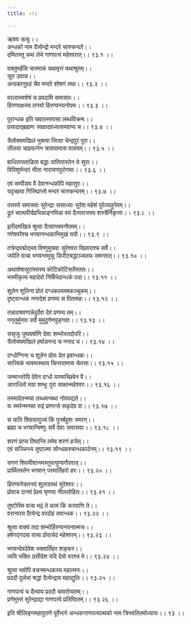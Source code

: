 ```yaml
---
title: ०९३

---
```

ऋषय ऊचुः।।  
अन्धको नाम दैत्येन्द्रो मन्दरे चारुकन्दरे।।  
दमितस्तु कथं लेभे गाणपत्यं महेश्वरात्।। ९३.१ ।।  
  
वक्तुमर्हसि चास्माकं यथावृत्तं यथाश्रुतम्।।  
सूत उवाच।।  
अन्दकानुग्रहं चैव मन्दरे शोषणं तथा।। ९३.२ ।।  
  
वरलाभमशेषं च प्रवदामि समासतः।।  
हिरण्याक्षस्य तनयो हिरण्यनयनोपमः।। ९३.३ ।।  
  
पुरान्धक इति ख्यातस्तपसा लब्धविक्रमः।।  
प्रसादाद्‌ब्रह्मणः साक्षादवध्यत्वमवाप्य च।। ९३.४ ।।  
  
त्रैलोक्यमखिलं भुक्त्वा जित्वा चेन्द्रपुरं पुरा।।  
लीलया चाप्रयत्नेन त्रासयामास वासवम्।। ९३.५ ।।  
  
बाधितास्ताडिता बद्धाः पातितास्तेन ते सुराः।।  
विविशुर्मन्दरं भीता नारायणपुरोगमाः।। ९३.६ ।।  
  
एवं सम्पीड्य वै देवानन्धकोपि महासुरः।।  
यदृच्छया गिरिम्प्राप्तो मन्दरं चारुकन्दरम्।। ९३.७ ।।  
  
ततस्ते समास्ताः सुरेन्द्राः ससाध्याः सुरेश महेशं पुरेत्याहुरेवम्।।  
द्रुतं चाल्पवीर्यप्रभिन्नाङ्गभिन्ना वयं दैत्यराजस्य शस्त्रैर्निकृत्ताः।। ९३.८ ।।  
  
इतीदमखिलं श्रुत्वा दैत्यागममनौपमम्।।  
गणेश्वरैश्च भगवानन्धकाभिमुखं ययौ।। ९३.९ ।।  
  
तत्रेन्द्रपद्मोद्भव विष्णुमुख्याः सुरेश्वरा विप्रवराश्च सर्वे।।  
जयेति वाचा भगवन्तमूचूः किरीटबद्धाञ्जलयः समन्तात्।। ९३.१० ।।  
  
अथाशेषासुरांस्तस्य कोटिकोटिसतैस्ततः।।  
भस्मीकृत्य महादेवो निर्बिभेदान्धकं तदा।। ९३.११ ।।  
  
शूलेन शूलिना प्रोतं दग्धकल्पमषकञ्चुकम्।।  
दृष्ट्वान्धकं ननादेशं प्रणम्य स पितामहः।। ९३.१२ ।।  
  
तन्नादश्रवणान्नेदुर्देवा देवं प्रणम्य तम्।।  
ननृतुर्मुनयः सर्वे मुमुदुर्गणपुङ्गवाः।। ९३.१३ ।।  
  
ससृजुः पुष्पवर्षाणि देवाः शम्भोस्तदोपरि।।  
त्रैलोक्यमखिलं हर्षान्ननन्द च ननाद च।। ९३.१४ ।।  
  
दग्धोग्निना च शूलेन प्रोतः प्रेत इवान्धकः।।  
सात्त्विकं भावमास्थाय चिन्तयामास चेतसा।। ९३.१५ ।।  
  
जन्मान्तरेपि देवेन दग्धो यस्माच्छिवेन वै।।  
आराधितो मया शम्भुः पुरा साक्षान्महेश्वरः।। ९३.१६ ।।  
  
तस्मादेतन्मया लब्धमन्यथा नोपपद्यते।।  
यः स्मरेन्मनसा रुद्रं प्राणान्ते सकृदेव वा।। ९३.१७ ।।  
  
स याति शिवसायुज्यं किं पुनर्बहुशः स्मरन्।।  
ब्रह्मा च भगवान्विष्णुः सर्वे देवाः सवासवाः।। ९३.१८ ।।  
  
शरणं प्राप्य तिष्ठन्ति तमेव शरणं व्रजेत्।।  
एवं सञ्चिन्त्य तुष्टात्मा सोन्धकश्चान्धकार्दनम्।। ९३.१९ ।।  
  
सगणं शिवमीशानमस्तुवत्पुण्यगौरवात्।।  
प्रार्थितस्तेन भगवान् परमार्तिहरो हरः।। ९३.२० ।।  
  
हिरण्यनेत्रतनयं शूलाग्रस्थं सुरेश्वरः।।  
प्रोवाच दानवं प्रेक्ष्य घृणया नीललोहितः।। ९३.२१ ।।  
  
तुष्टोस्मि वत्स भद्रं ते कामं किं करवाणि ते।।  
वरान्वरय दैत्येन्द्र वरदोहं तवान्धक।। ९३.२२ ।।  
  
श्रुत्वा वाक्यं तदा शम्भोर्हिरण्यनयनात्मजः।।  
हर्षगद्गदया वाचा प्रोवाचेदं महेश्वरम्।। ९३.२३ ।।  
  
भगवन्देवदेवेश भक्तार्तिहर शङ्कर।।  
त्वयि भक्तिः प्रसीदेश यदि देयो वरश्च मे।। ९३.२४ ।।  
  
श्रुत्वा भवोपि वचनमन्धकस्य महात्मनः।।  
प्रददौ दुर्लभां श्रद्धां दैत्येन्द्राय महाद्युतिः।। ९३.२५ ।।  
  
गाणपत्यं च दैत्याय प्रददौ चावरोप्यतम्।।  
प्रणेमुस्तं सुरेन्द्राद्या गाणपत्ये प्रतिष्ठितम्।। ९३.२६ ।।  
  
इति श्रीलिङ्गमहापुराणे पूर्वेभागे अन्धकगाणपत्यात्मको नाम त्रिनवतितमोध्यायः।। ९३ ।।